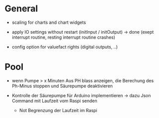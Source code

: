 
# General

- scaling for charts and chart widgets

- apply IO settings without restart (initInput / initOutput)
    -> done (exept interrupt routine, resting interrupt routine crashes)

- config option for valuefact rights (digital outputs, ..)

# Pool

- wenn Pumpe > x Minuten Aus PH blass anzeigen,
  die Berechung des Ph-Minus stoppen und Säurepumpe deaktivieren

- Kontrolle der Säurepumpe für Arduino implementieren
  -> dazu Json Command mit Laufzeit vom Raspi senden
  - Not Begrenzung der Laufzeit im Raspi

